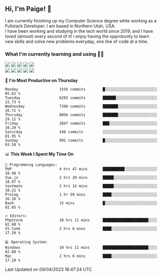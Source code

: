 ## Hi, I'm Paige! :vulcan_salute:

I am currently finishing up my Computer Science degree while working as a Fullstack Developer. I am based in Northern Utah, USA. \
I have been working and studying in the tech world since 2019, and I have loved (almost) every second of it! I enjoy having the opprotunity to learn new skills and solve new problems everyday, one line of code at a time.  

### What I'm currently learning and using :woman_technologist:
![](https://img.shields.io/badge/Laravel-FF2D20?style=for-the-badge&logo=laravel&logoColor=white) 
![](https://img.shields.io/badge/PHP-777BB4?style=for-the-badge&logo=php&logoColor=white)
![](https://img.shields.io/badge/Vue.js-35495E?style=for-the-badge&logo=vuedotjs&logoColor=4FC08D) 
![](https://img.shields.io/badge/MySQL-005C84?style=for-the-badge&logo=mysql&logoColor=white) 
![](https://img.shields.io/badge/Tailwind_CSS-38B2AC?style=for-the-badge&logo=tailwind-css&logoColor=white) \
![](https://img.shields.io/badge/Python-FFD43B?style=for-the-badge&logo=python&logoColor=blue)
![](https://img.shields.io/badge/Django-092E20?style=for-the-badge&logo=django&logoColor=green)
![](https://img.shields.io/badge/Kotlin-0095D5?&style=for-the-badge&logo=kotlin&logoColor=white)
![](https://img.shields.io/badge/Java-ED8B00?style=for-the-badge&logo=java&logoColor=white)
![](https://img.shields.io/badge/Haskell-5D4F85?style=for-the-badge&logo=haskell&logoColor=white) 

<!--START_SECTION:waka-->
📅 **I'm Most Productive on Thursday** 

```text
Monday                   1556 commits        █░░░░░░░░░░░░░░░░░░░░░░░░   05.62 % 
Tuesday                  6292 commits        ██████░░░░░░░░░░░░░░░░░░░   22.73 % 
Wednesday                7396 commits        ███████░░░░░░░░░░░░░░░░░░   26.72 % 
Thursday                 8056 commits        ███████░░░░░░░░░░░░░░░░░░   29.11 % 
Friday                   2847 commits        ███░░░░░░░░░░░░░░░░░░░░░░   10.29 % 
Saturday                 540 commits         ░░░░░░░░░░░░░░░░░░░░░░░░░   01.95 % 
Sunday                   991 commits         █░░░░░░░░░░░░░░░░░░░░░░░░   03.58 % 
```


📊 **This Week I Spent My Time On** 

```text
💬 Programming Languages: 
PHP                      4 hrs 47 mins       ██████████░░░░░░░░░░░░░░░   38.98 % 
Vue.js                   2 hrs 20 mins       █████░░░░░░░░░░░░░░░░░░░░   18.97 % 
textmate                 2 hrs 14 mins       █████░░░░░░░░░░░░░░░░░░░░   18.21 % 
Prolog                   1 hr 59 mins        ████░░░░░░░░░░░░░░░░░░░░░   16.16 % 
Bash                     15 mins             █░░░░░░░░░░░░░░░░░░░░░░░░   02.05 % 

🔥 Editors: 
PhpStorm                 10 hrs 11 mins      █████████████████████░░░░   82.80 % 
VS Code                  2 hrs 6 mins        ████░░░░░░░░░░░░░░░░░░░░░   17.20 % 

💻 Operating System: 
Windows                  10 hrs 11 mins      █████████████████████░░░░   82.80 % 
Mac                      2 hrs 6 mins        ████░░░░░░░░░░░░░░░░░░░░░   17.20 % 
```


 Last Updated on 09/04/2023 18:47:24 UTC
<!--END_SECTION:waka-->
